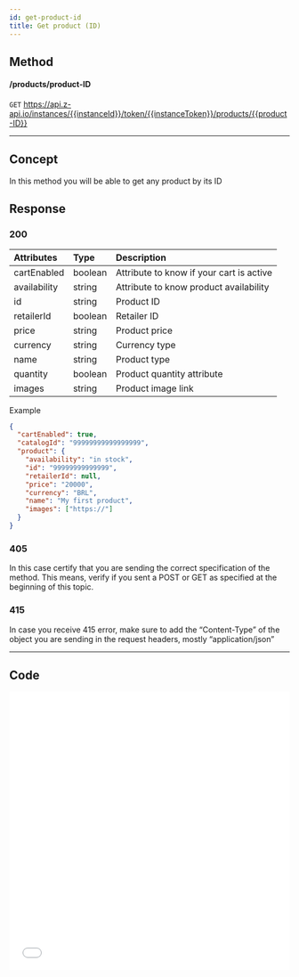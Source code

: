 ```yaml
---
id: get-product-id
title: Get product (ID)
---
```


## Method

#### /products/product-ID

`GET` https://api.z-api.io/instances/{{instanceId}}/token/{{instanceToken}}/products/{{product-ID}}

---

## Concept

In this method you will be able to get any product by its ID

## Response

### 200

| Attributes   | Type    | Description                                      |
| :----------- | :------ | :----------------------------------------------- |
| cartEnabled  | boolean | Attribute to know if your cart is active         |
| availability | string  | Attribute to know product availability           |
| id           | string  | Product ID                                       |
| retailerId   | boolean | Retailer ID                                      |
| price        | string  | Product price                                    |
| currency     | string  | Currency type                                    |
| name         | string  | Product type                                     |
| quantity     | boolean | Product quantity attribute                       |
| images       | string  | Product image link                               |

Example

```json
{
  "cartEnabled": true,
  "catalogId": "99999999999999999",
  "product": {
    "availability": "in stock",
    "id": "99999999999999",
    "retailerId": null,
    "price": "20000",
    "currency": "BRL",
    "name": "My first product",
    "images": ["https://"]
  }
}
```

### 405

In this case certify that you are sending the correct specification of the method. This means, verify if you sent a POST or GET as specified at the beginning of this topic.

### 415

In case you receive 415 error, make sure to add the “Content-Type” of the object you are sending in the request headers, mostly “application/json”

---

## Code

<iframe src="//api.apiembed.com/?source=https://raw.githubusercontent.com/Z-API/z-api-docs/main/json-examples/get-product-id.json&targets=all" frameborder="0" scrolling="no" width="100%" height="500px" seamless></iframe>
